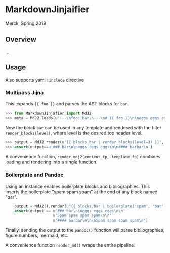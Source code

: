 # MarkdownJinjaifier

Merck, Spring 2018

## Overview

...

## Usage

Also supports yaml `!include` directive

### Multipass Jijna

This expands `{{ foo }}` and parses the AST blocks for `bar`.

```python
>>> from MarkdownJinjafier import MdJ2
>>> meta = MdJ2.loads(u"---\nfoo: bar\n---\n# {{ foo }}\n\neggs eggs eggs\n\n## {{ foo*2 }}")
```

Now the block `bar` can be used in any template and rendered with the filter
`render_blocks(level)`, where level is the desired top header level.

```python
>>> output = MdJ2.render(u'{{ blocks.bar | render_blocks(level=3) }}', meta)
>>> assert(output==u'### bar\n\neggs eggs eggs\n\n#### barbar\n')
```

A convenience function, `render_mdj2(content_fp, template_fp)` combines loading
and rendering into a single function.

### Boilerplate and Pandoc

Using an instance enables boilerplate blocks and bibliographies. This inserts the boilerplate "spam spam spam" at the end of any block named "bar".

```python
    output = MdJ2().render(u"{{ blocks.bar | boilerplate('spam', 'bar') | render_blocks(level=3) }}\n\n{{ boilerplate('spam') }}\n", meta)
    assert(output == u'### bar\n\neggs eggs eggs\n\n'
                     u'Spam spam spam spam\n\n'
                     u'#### barbar\n\n\nSpam spam spam spam\n')
```

Finally, sending the output to the `pandoc()` function will parse
bibliographies, figure numbers, mermaid, etc.

A convenience function `render_md()` wraps the entire pipeline.
